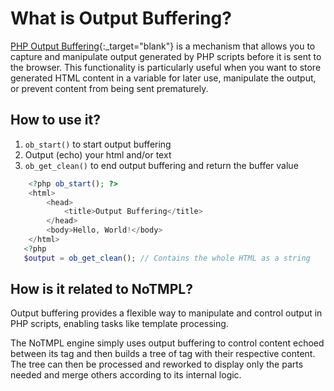 # What is Output Buffering?

[PHP Output Buffering](https://www.php.net/manual/en/outcontrol.user-level-output-buffers.php){:_target="blank"} is a 
mechanism that allows you to capture and manipulate output generated by PHP scripts before it is sent to the browser.
This functionality is particularly useful when you want to store generated HTML content in a variable for later use,
manipulate the output, or prevent content from being sent prematurely.

## How to use it?

1. `ob_start()` to start output buffering
2. Output (echo) your html and/or text
3. `ob_get_clean()` to end output buffering and return the buffer value

```php
    <?php ob_start(); ?>
    <html>
        <head>
            <title>Output Buffering</title>
        </head>
        <body>Hello, World!</body>
    </html>
   <?php
   $output = ob_get_clean(); // Contains the whole HTML as a string
```

## How is it related to NoTMPL?

Output buffering provides a flexible way to manipulate and control output in PHP scripts, enabling tasks like template
processing.

The NoTMPL engine simply uses output buffering to control content echoed between its tag and then builds a tree of tag
with their respective content. The tree can then be processed and reworked to display only the parts needed and merge
others according to its internal logic.